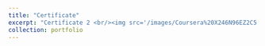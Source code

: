 ```yaml
---
title: "Certificate"
excerpt: "Certificate 2 <br/><img src='/images/Coursera%20X246N96EZ2C5.pdf'>"
collection: portfolio
---
```

